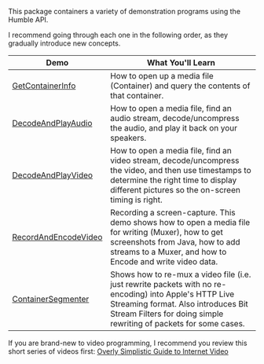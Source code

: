 This package containers a variety of demonstration programs using the Humble API.

I recommend going through each one in the following order, as they gradually introduce new
concepts.

| Demo | What You'll Learn |
| ------ | ------------------- |
| [GetContainerInfo](https://github.com/artclarke/humble-video/blob/develop/humble-video-demos/src/main/java/io/humble/video/demos/GetContainerInfo.java) | How to open up a media file (Container) and query the contents of that container. |
| [DecodeAndPlayAudio](https://github.com/artclarke/humble-video/blob/develop/humble-video-demos/src/main/java/io/humble/video/demos/DecodeAndPlayAudio.java) | How to open a media file, find an audio stream, decode/uncompress the audio, and play it back on your speakers. |
| [DecodeAndPlayVideo](https://github.com/artclarke/humble-video/blob/develop/humble-video-demos/src/main/java/io/humble/video/demos/DecodeAndPlayVideo.java) | How to open a media file, find an video stream, decode/uncompress the video, and then use timestamps to determine the right time to display different pictures so the on-screen timing is right. |
| [RecordAndEncodeVideo](https://github.com/artclarke/humble-video/blob/develop/humble-video-demos/src/main/java/io/humble/video/demos/RecordAndEncodeVideo.java) | Recording a screen-capture. This demo shows how to open a media file for writing (Muxer), how to get screenshots from Java, how to add streams to a Muxer, and how to Encode and write video data. |
| [ContainerSegmenter](https://github.com/artclarke/humble-video/blob/develop/humble-video-demos/src/main/java/io/humble/video/demos/ContainerSegmenter.java) | Shows how to re-mux a video file (i.e. just rewrite packets with no re-encoding) into Apple's HTTP Live Streaming format. Also introduces Bit Stream Filters for doing simple rewriting of packets for some cases. |

If you are brand-new to video programming, I recommend you review this short series of videos first: [Overly Simplistic Guide to Internet Video](http://blog.xuggle.com/2009/01/23/overly-simplistic-guide-to-internet-video)

